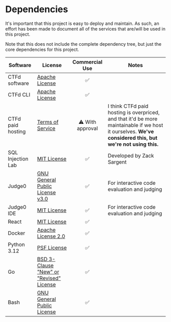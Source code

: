 # Dependencies

It's important that this project is easy to deploy and maintain.
As such, an effort has been made to document all of the services that are/will be used in this project.

Note that this does not include the complete dependency tree, but just the core dependencies for this project.

| Software          | License                                                                                        |  Commercial Use | Notes                                            |
|-------------------|------------------------------------------------------------------------------------------------|:---------------:|--------------------------------------------------|
| CTFd software     | [Apache License](https://github.com/CTFd/CTFd/blob/master/LICENSE)                             |        ✅        |                                                 |
| CTFd CLI          | [Apache License](https://github.com/CTFd/ctfcli/blob/master/LICENSE)                           |        ✅        |                                                 |
| CTFd paid hosting | [Terms of Service](https://ctfd.io/terms-of-use/)                                              | ⚠️ With approval | I think CTFd paid hosting is overpriced, and that it'd be more maintainable if we host it ourselves. **We've considered this, but we're not using this.** |
| SQL Injection Lab | [MIT License](https://github.com/nkcyber/sql-injection-lab/blob/main/LICENSE)                  |        ✅        | Developed by Zack Sargent                       |
| Judge0            | [GNU General Public License v3.0](https://github.com/judge0/judge0/blob/master/LICENSE)        |        ✅        | For interactive code evaluation and judging     |
| Judge0 IDE        | [MIT License](https://github.com/judge0/ide/blob/master/LICENSE)                               |        ✅        | For interactive code evaluation and judging     |
| React             | [MIT License](https://github.com/facebook/react/blob/main/LICENSE)                             |        ✅        |                                                 |
| Docker            | [Apache License 2.0](https://docs.docker.com/engine/#licensing)                                |        ✅        |                                                 |
| Python 3.12       | [PSF License](https://docs.python.org/3/license.html#psf-license-agreement-for-python-release) |        ✅        |                                                 |
| Go                | [BSD 3-Clause "New" or "Revised" License](https://github.com/golang/go/blob/master/LICENSE)    |        ✅        |                                                 |
| Bash              | [GNU General Public License](https://www.gnu.org/software/bash/#license)                       |        ✅        |                                                 |
